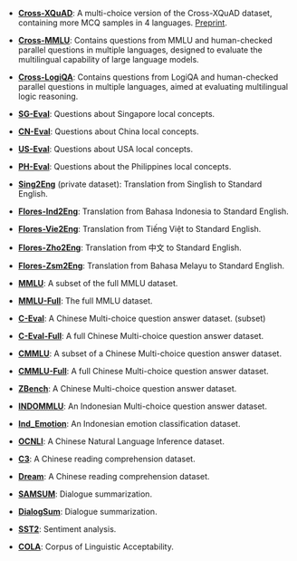 
- **[Cross-XQuAD](https://github.com/Lingy12/CrossIn)**: A multi-choice version of the Cross-XQuAD dataset, containing more MCQ samples in 4 languages. [Preprint](https://arxiv.org/abs/2404.11932).

- **[Cross-MMLU](https://arxiv.org/abs/2309.04766)**: Contains questions from MMLU and human-checked parallel questions in multiple languages, designed to evaluate the multilingual capability of large language models.

- **[Cross-LogiQA](https://arxiv.org/abs/2309.04766)**: Contains questions from LogiQA and human-checked parallel questions in multiple languages, aimed at evaluating multilingual logic reasoning.

- **[SG-Eval](https://arxiv.org/abs/2309.04766)**: Questions about Singapore local concepts.

- **[CN-Eval](https://arxiv.org/abs/2309.04766)**: Questions about China local concepts.

- **[US-Eval](https://arxiv.org/abs/2309.04766)**: Questions about USA local concepts.

- **[PH-Eval](https://arxiv.org/abs/2309.04766)**: Questions about the Philippines local concepts.

- **[Sing2Eng](https://arxiv.org/abs/2309.04766)** (private dataset): Translation from Singlish to Standard English.

- **[Flores-Ind2Eng](https://github.com/SeaEval/SeaEval)**: Translation from Bahasa Indonesia to Standard English.

- **[Flores-Vie2Eng](https://github.com/SeaEval/SeaEval)**: Translation from Tiếng Việt to Standard English.

- **[Flores-Zho2Eng](https://github.com/SeaEval/SeaEval)**: Translation from 中文 to Standard English.

- **[Flores-Zsm2Eng](https://github.com/SeaEval/SeaEval)**: Translation from Bahasa Melayu to Standard English.

- **[MMLU](https://github.com/SeaEval/SeaEval)**: A subset of the full MMLU dataset.

- **[MMLU-Full](https://github.com/SeaEval/SeaEval)**: The full MMLU dataset.

- **[C-Eval](https://github.com/SeaEval/SeaEval)**: A Chinese Multi-choice question answer dataset. (subset)

- **[C-Eval-Full](https://github.com/SeaEval/SeaEval)**: A full Chinese Multi-choice question answer dataset.

- **[CMMLU](https://github.com/SeaEval/SeaEval)**: A subset of a Chinese Multi-choice question answer dataset.

- **[CMMLU-Full](https://github.com/SeaEval/SeaEval)**: A full Chinese Multi-choice question answer dataset.

- **[ZBench](https://github.com/SeaEval/SeaEval)**: A Chinese Multi-choice question answer dataset.

- **[INDOMMLU](https://github.com/SeaEval/SeaEval)**: An Indonesian Multi-choice question answer dataset.

- **[Ind_Emotion](https://github.com/SeaEval/SeaEval)**: An Indonesian emotion classification dataset.

- **[OCNLI](https://github.com/SeaEval/SeaEval)**: A Chinese Natural Language Inference dataset.

- **[C3](https://github.com/SeaEval/SeaEval)**: A Chinese reading comprehension dataset.

- **[Dream](https://github.com/SeaEval/SeaEval)**: A Chinese reading comprehension dataset.

- **[SAMSUM](https://github.com/SeaEval/SeaEval)**: Dialogue summarization.

- **[DialogSum](https://github.com/SeaEval/SeaEval)**: Dialogue summarization.

- **[SST2](https://github.com/SeaEval/SeaEval)**: Sentiment analysis.

- **[COLA](https://github.com/SeaEval/SeaEval)**: Corpus of Linguistic Acceptability.
